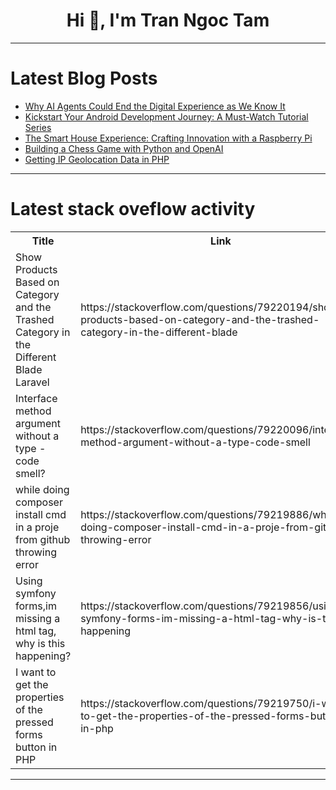 <h1 align="center">Hi 👋, I'm Tran Ngoc Tam</h1>

---

# Latest Blog Posts 
<!-- BLOG-POST-LIST:START -->
- [Why AI Agents Could End the Digital Experience as We Know It](https://dev.to/airabbit/why-ai-agents-could-end-the-digital-experience-as-we-know-it-11ia)
- [Kickstart Your Android Development Journey: A Must-Watch Tutorial Series](https://dev.to/getvm/kickstart-your-android-development-journey-a-must-watch-tutorial-series-4nbg)
- [The Smart House Experience: Crafting Innovation with a Raspberry Pi](https://dev.to/yassineao/the-smart-house-experience-crafting-innovation-with-a-raspberry-pi-2fgo)
- [Building a Chess Game with Python and OpenAI](https://dev.to/yrizos/building-a-chess-game-with-python-and-openai-3knn)
- [Getting IP Geolocation Data in PHP](https://dev.to/codedp/getting-ip-geolocation-data-in-php-1fk4)
<!-- BLOG-POST-LIST:END -->

---

# Latest stack oveflow activity
<table>
  <tr><th>Title</th><th>Link</th></tr>
  <!-- STACKOVERFLOW:START --><tr><td>Show Products Based on Category and the Trashed Category in the Different Blade Laravel</td><td>https://stackoverflow.com/questions/79220194/show-products-based-on-category-and-the-trashed-category-in-the-different-blade</td></tr><tr><td>Interface method argument without a type - code smell?</td><td>https://stackoverflow.com/questions/79220096/interface-method-argument-without-a-type-code-smell</td></tr><tr><td>while doing composer install cmd in a proje from github throwing error</td><td>https://stackoverflow.com/questions/79219886/while-doing-composer-install-cmd-in-a-proje-from-github-throwing-error</td></tr><tr><td>Using symfony forms,im missing a html tag, why is this happening?</td><td>https://stackoverflow.com/questions/79219856/using-symfony-forms-im-missing-a-html-tag-why-is-this-happening</td></tr><tr><td>I want to get the properties of the pressed forms button in PHP</td><td>https://stackoverflow.com/questions/79219750/i-want-to-get-the-properties-of-the-pressed-forms-button-in-php</td></tr><!-- STACKOVERFLOW:END -->
</table>

---


